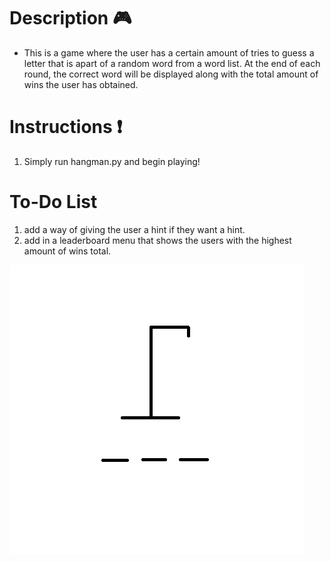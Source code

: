 # Description :video_game:
- This is a game where the user has a certain amount of tries to guess a letter that is apart of a random word from a word list. At the end of each round, the correct word will be displayed along with the total amount of wins the user has obtained. 

# Instructions :exclamation:
1. Simply run hangman.py and begin playing!

# To-Do List
1. add a way of giving the user a hint if they want a hint.
2. add in a leaderboard menu that shows the users with the highest amount of wins total.

![Hangman](images/hangman.png "Hangman")
